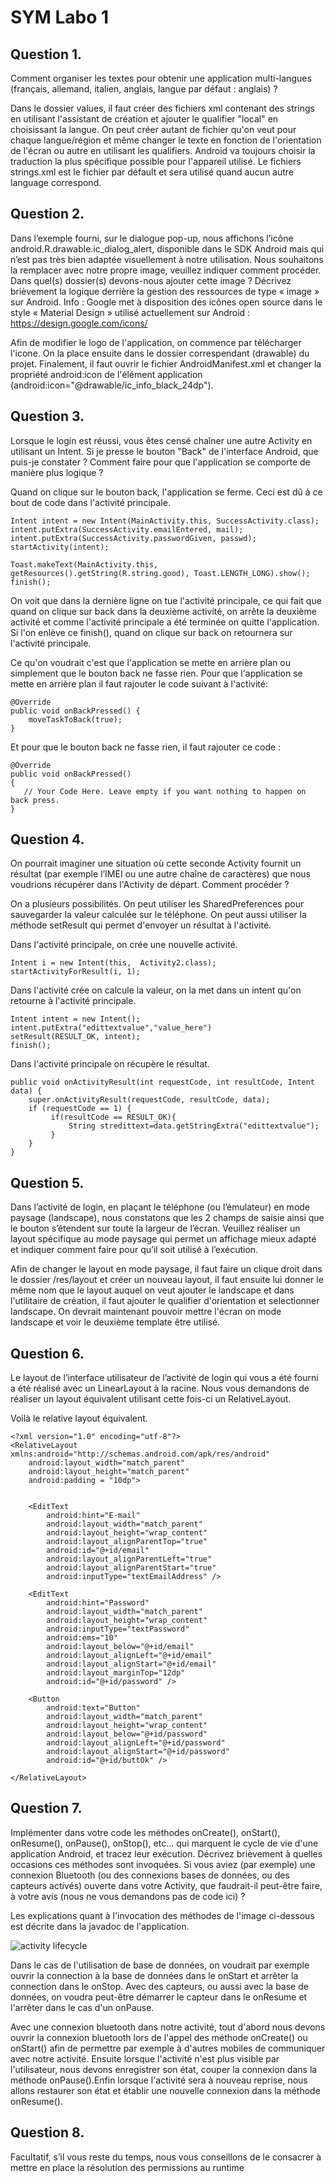# SYM Labo 1

## Question 1. 
Comment organiser les textes pour obtenir une application multi-langues (français, allemand, italien, anglais, langue par défaut : anglais) ?

Dans le dossier values, il faut créer des fichiers xml contenant des strings en utilisant l'assistant de création et ajouter le qualifier "local" en choisissant la langue.
On peut créer autant de fichier qu'on veut pour chaque langue/région et même changer le texte en fonction de l'orientation de l'écran ou autre en utilisant les qualifiers.
Android va toujours choisir la traduction la plus spécifique possible pour l'appareil utilisé.
Le fichiers strings.xml est le fichier par défault et sera utilisé quand aucun autre language correspond. 

## Question 2. 
Dans l’exemple fourni, sur le dialogue pop-up, nous affichons l’icône android.R.drawable.ic_dialog_alert, disponible dans le SDK Android mais qui n’est pas très bien adaptée visuellement à notre utilisation. Nous souhaitons la remplacer avec notre propre image, veuillez indiquer comment procéder. Dans quel(s) dossier(s) devons-nous ajouter cette image ? 
Décrivez brièvement la logique derrière la gestion des ressources de type « image » sur Android. Info : Google met à disposition des icônes open source dans le style « Material Design » utilisé actuellement sur Android : https://design.google.com/icons/

Afin de modifier le logo de l'application, on commence par télécharger l'icone. On la place ensuite dans le dossier correspendant (drawable) du projet. Finalement, il faut ouvrir le fichier AndroidManifest.xml et changer la propriété android:icon de l'élément application (android:icon="@drawable/ic_info_black_24dp"). 

## Question 3. 
Lorsque le login est réussi, vous êtes censé chaîner une autre Activity en utilisant un Intent. Si je presse le bouton "Back" de l'interface Android, que puis-je constater ? Comment faire pour que l'application se comporte de manière plus logique ?

Quand on clique sur le bouton back, l'application se ferme. Ceci est dû à ce bout de code dans l'activité principale.

```
Intent intent = new Intent(MainActivity.this, SuccessActivity.class);
intent.putExtra(SuccessActivity.emailEntered, mail);
intent.putExtra(SuccessActivity.passwordGiven, passwd);
startActivity(intent);

Toast.makeText(MainActivity.this, getResources().getString(R.string.good), Toast.LENGTH_LONG).show();
finish();
```

On voit que dans la dernière ligne on tue l'activité principale, ce qui fait que quand on clique sur back dans la deuxième activité, on arrête la deuxième activité et comme l'activité principale a été terminée on quitte l'application. Si l'on enlève ce finish(), quand on clique sur back on retournera sur l'activité principale.

Ce qu'on voudrait c'est que l'application se mette en arrière plan ou simplement que le bouton back ne fasse rien.
Pour que l'application se mette en arrière plan il faut rajouter le code suivant à l'activité:

```
@Override
public void onBackPressed() {
    moveTaskToBack(true);
}
```

Et pour que le bouton back ne fasse rien, il faut rajouter ce code : 

```
@Override
public void onBackPressed() 
{
   // Your Code Here. Leave empty if you want nothing to happen on back press.
}
```

## Question 4. 
On pourrait imaginer une situation où cette seconde Activity fournit un résultat (par exemple l’IMEI ou une autre chaîne de caractères) que nous voudrions récupérer dans l'Activity de départ. Comment procéder ?

On a plusieurs possibilités. On peut utiliser les SharedPreferences pour sauvegarder la valeur calculée sur le téléphone. On peut aussi utiliser la méthode setResult qui permet d'envoyer un résultat à l'activité.  

Dans l'activité principale, on crée une nouvelle activité.
```
Intent i = new Intent(this,  Activity2.class);
startActivityForResult(i, 1);
```

Dans l'activité crée on calcule la valeur, on la met dans un intent qu'on retourne à l'activité principale.
```
Intent intent = new Intent();
intent.putExtra("edittextvalue","value_here")
setResult(RESULT_OK, intent);        
finish();
```

Dans l'activité principale on récupère le résultat.
```
public void onActivityResult(int requestCode, int resultCode, Intent data) {
    super.onActivityResult(requestCode, resultCode, data);
    if (requestCode == 1) {
         if(resultCode == RESULT_OK){
             String stredittext=data.getStringExtra("edittextvalue");
         }     
    }
} 
```

## Question 5. 
Dans l’activité de login, en plaçant le téléphone (ou l’émulateur) en mode paysage (landscape), nous constatons que les 2 champs de saisie ainsi que le bouton s’étendent sur toute la largeur de l’écran. Veuillez réaliser un layout spécifique au mode paysage qui permet un affichage mieux adapté et indiquer comment faire pour qu’il soit utilisé à l’exécution. 

Afin de changer le layout en mode paysage, il faut faire un clique droit dans le dossier /res/layout et créer un nouveau layout, il faut ensuite lui donner le même nom que le layout auquel on veut ajouter le landscape et dans l'utilitaire de création, il faut ajouter le qualifier d'orientation et selectionner landscape. On devrait maintenant pouvoir mettre l'écran on mode landscape et voir le deuxième template être utilisé.


## Question 6. 
Le layout de l’interface utilisateur de l’activité de login qui vous a été fourni a été réalisé avec un LinearLayout à la racine. Nous vous demandons de réaliser un layout équivalent utilisant cette fois-ci un RelativeLayout.

Voilà le relative layout équivalent.
```
<?xml version="1.0" encoding="utf-8"?>
<RelativeLayout xmlns:android="http://schemas.android.com/apk/res/android"
    android:layout_width="match_parent"
    android:layout_height="match_parent"
    android:padding = "10dp">


    <EditText
        android:hint="E-mail"
        android:layout_width="match_parent"
        android:layout_height="wrap_content"
        android:layout_alignParentTop="true"
        android:id="@+id/email"
        android:layout_alignParentLeft="true"
        android:layout_alignParentStart="true"
        android:inputType="textEmailAddress" />

    <EditText
        android:hint="Password"
        android:layout_width="match_parent"
        android:layout_height="wrap_content"
        android:inputType="textPassword"
        android:ems="10"
        android:layout_below="@+id/email"
        android:layout_alignLeft="@+id/email"
        android:layout_alignStart="@+id/email"
        android:layout_marginTop="12dp"
        android:id="@+id/password" />

    <Button
        android:text="Button"
        android:layout_width="match_parent"
        android:layout_height="wrap_content"
        android:layout_below="@+id/password"
        android:layout_alignLeft="@+id/password"
        android:layout_alignStart="@+id/password"
        android:id="@+id/buttOk" />

</RelativeLayout>
```

## Question 7. 
Implémenter dans votre code les méthodes onCreate(), onStart(), onResume(), onPause(), onStop(), etc... qui marquent le cycle de vie d'une application Android, et tracez leur exécution. Décrivez brièvement à quelles occasions ces méthodes sont invoquées. Si vous aviez (par exemple) une connexion Bluetooth (ou des connexions bases de données, ou des capteurs activés) ouverte dans votre Activity, que faudrait-il peut-être faire, à votre avis (nous ne vous demandons pas de code ici) ?

Les explications quant à l'invocation des méthodes de l'image ci-dessous est décrite dans la javadoc de l'application.

![activity lifecycle](http://i.stack.imgur.com/IbhGg.png "Activity lifecycle")

Dans le cas de l'utilisation de base de données, on voudrait par exemple ouvrir la connection à la base de données dans le onStart et arrêter la connection dans le onStop. Avec des capteurs, ou aussi avec la base de données, on voudra peut-être démarrer le capteur dans le onResume et l'arrêter dans le cas d'un onPause.

Avec une connexion bluetooth dans notre activité, tout d'abord nous devons ouvrir la connexion bluetooth lors de l'appel des méthode onCreate() ou onStart() afin de permettre par exemple à d'autres mobiles de communiquer avec notre activité. Ensuite lorsque l'activité n'est plus visible par l'utilisateur, nous devons enregistrer son état, couper la connexion dans la méthode onPause().Enfin lorsque l'activité sera à nouveau reprise, nous allons restaurer son état et établir une nouvelle connexion dans la méthode onResume().  

## Question 8.
Facultatif, s’il vous reste du temps, nous vous conseillons de le consacrer à mettre en place la résolution
des permissions au runtime

